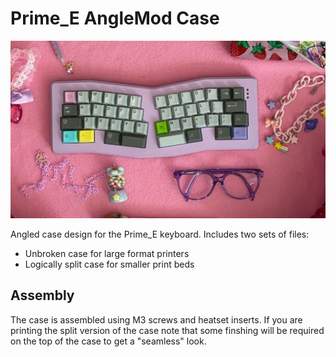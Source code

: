 # Prime_E AngleMod Case
![prime_e_anglemod](img/prime_e_anglemod.jpg)

Angled case design for the Prime_E keyboard. Includes two sets of files:

+ Unbroken case for large format printers 
+ Logically split case for smaller print beds

## Assembly

The case is assembled using M3 screws and heatset inserts.  If you are printing the split version of the case note that some finshing will be required on the top of the case to get a "seamless" look.  
